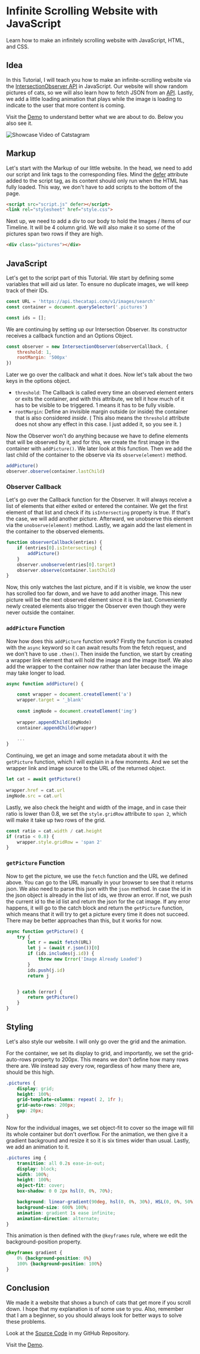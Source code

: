 # Infinite Scrolling Website with JavaScript

Learn how to make an infinitely scrolling website with JavaScript, HTML, and CSS.

## Idea

In this Tutorial, I will teach you how to make an infinite-scrolling website via the [IntersectionObserver API](https://developer.mozilla.org/en-US/docs/Web/API/Intersection_Observer_API) in JavaScript. Our website will show random pictures of cats, so we will also learn how to fetch JSON from an [API](https://thecatapi.com/). Lastly, we add a little loading animation that plays while the image is loading to indicate to the user that more content is coming.

Visit the [Demo](https://demos.maximmaeder.com/demo/catstragam/) to understand better what we are about to do. Below you also see it.

![Showcase Video of Catstagram](showcase.gif)

## Markup

Let's start with the Markup of our little website. In the head, we need to add our script and link tags to the corresponding files. Mind the [defer](https://developer.mozilla.org/en-US/docs/Web/HTML/Element/script#attr-defer) attribute added to the script tag, as its content should only run when the HTML has fully loaded. This way, we don't have to add scripts to the bottom of the page.

```HTML
<script src="script.js" defer></script>
<link rel="stylesheet" href="style.css">
```

Next up, we need to add a div to our body to hold the Images / Items of our Timeline. It will be 4 column grid. We will also make it so some of the pictures span two rows if they are high.

```HTML
<div class="pictures"></div>
```

## JavaScript

Let's get to the script part of this Tutorial. We start by defining some variables that will aid us later. To ensure no duplicate images, we will keep track of their IDs.

```js
const URL = 'https://api.thecatapi.com/v1/images/search'
const container = document.querySelector('.pictures')

const ids = [];
```

We are continuing by setting up our Intersection Observer. Its constructor receives a callback function and an Options Object.

```js
const observer = new IntersectionObserver(observerCallback, {
    threshold: 1,
    rootMargin: '500px'
})
```

Later we go over the callback and what it does. Now let's talk about the two keys in the options object.

- `threshold`: The Callback is called every time an observed element enters or exits the container, and with this attribute, we tell it how much of it has to be visible to be triggered. 1 means it has to be fully visible.
- `rootMargin`: Define an invisible margin outside (or inside) the container that is also considered *inside*. ( This also means the `threshold` attribute does not show any effect in this case. I just added it, so you see it. )

Now the Observer won't do anything because we have to define elements that will be observed by it, and for this, we create the first image in the container with `addPicture()`. We later look at this function. Then we add the last child of the container to the observe via its `observe(element)` method.

```js
addPicture()
observer.observe(container.lastChild)
```

### Observer Callback

Let's go over the Callback function for the Observer. It will always receive a list of elements that either exited or entered the container. We get the first element of that list and check if its `isIntersecting` property is true. If that's the case, we will add another picture. Afterward, we unobserve this element via the `unobserve(element)` method. Lastly, we again add the last element in the container to the observed elements.

```js
function observerCallback(entries) {
    if (entries[0].isIntersecting) {
        addPicture()
    }
    observer.unobserve(entries[0].target)
    observer.observe(container.lastChild)
}
```

Now, this only watches the last picture, and if it is visible, we know the user has scrolled too far down, and we have to add another image. This new picture will be the next observed element since it is the last. Conveniently newly created elements also trigger the Observer even though they were never outside the container.
    
### `addPicture` Function

Now how does this `addPicture` function work? Firstly the function is created with the `async` keyword so it can await results from the fetch request, and we don't have to use `.then()`. Then inside the function, we start by creating a wrapper link element that will hold the image and the image itself. We also add the wrapper to the container now rather than later because the image may take longer to load.

```js
async function addPicture() {

    const wrapper = document.createElement('a')
    wrapper.target = '_blank'
    
    const imgNode = document.createElement('img')
    
    wrapper.appendChild(imgNode)
    container.appendChild(wrapper)

    ...
}
```

Continuing, we get an image and some metadata about it with the `getPicture` function, which I will explain in a few moments. And we set the wrapper link and image source to the URL of the returned object.

```js
let cat = await getPicture()
    
wrapper.href = cat.url
imgNode.src = cat.url
```

Lastly, we also check the height and width of the image, and in case their ratio is lower than 0.8, we set the `style.gridRow` attribute to `span 2`, which will make it take up two rows of the grid.

```js
const ratio = cat.width / cat.height
if (ratio < 0.8) {
    wrapper.style.gridRow = 'span 2'
}
```

### `getPicture` Function

Now to get the picture, we use the `fetch` function and the URL we defined above. You can go to the URL manually in your browser to see that it returns json. We also need to parse this json with the `json` method. In case the id in the json object is already in the list of ids, we throw an error. If not, we push the current id to the id list and return the json for the cat image. If any error happens, it will go to the catch block and return the `getPicture` function, which means that it will try to get a picture every time it does not succeed. There may be better approaches than this, but it works for now.

```js
async function getPicture() {
    try {
        let r = await fetch(URL)
        let j = (await r.json())[0]
        if (ids.includes(j.id)) {
            throw new Error('Image Already Loaded')
        }
        ids.push(j.id)
        return j


    } catch (error) {
        return getPicture()
    }
}
```

## Styling

Let's also style our website. I will only go over the grid and the animation.

For the container, we set its display to grid, and importantly, we set the grid-auto-rows property to 200px. This means we don't define how many rows there are. We instead say every row, regardless of how many there are, should be this high.

```CSS
.pictures {
    display: grid;
    height: 100%;
    grid-template-columns: repeat( 2, 1fr );
    grid-auto-rows: 200px;
    gap: 20px;
}
```

Now for the individual images, we set object-fit to cover so the image will fill its whole container but don't overflow. For the animation, we then give it a gradient background and resize it so it is six times wider than usual. Lastly, we add an animation to it.

```CSS
.pictures img {
    transition: all 0.2s ease-in-out;
    display: block;
    width: 100%;
    height: 100%;
    object-fit: cover;
    box-shadow: 0 0 2px hsl(0, 0%, 70%);

    background: linear-gradient(90deg, hsl(0, 0%, 30%), HSL(0, 0%, 50%), HSL(0, 0%, 30%));
    background-size: 600% 100%;
    animation: gradient 1s ease infinite;
    animation-direction: alternate;
}
```

This animation is then defined with the `@keyframes` rule, where we edit the background-position property.

```CSS
@keyframes gradient {
    0% {background-position: 0%}
    100% {background-position: 100%}
}
```

## Conclusion

We made it a website that shows a bunch of cats that get more if you scroll down. I hope that my explanation is of some use to you. Also, remember that I am a beginner, so you should always look for better ways to solve these problems.

Look at the [Source Code](https://github.com/Maximinodotpy/articles) in my GitHub Repository.

Visit the [Demo](https://demos.maximmaeder.com/demo/catstragam/).